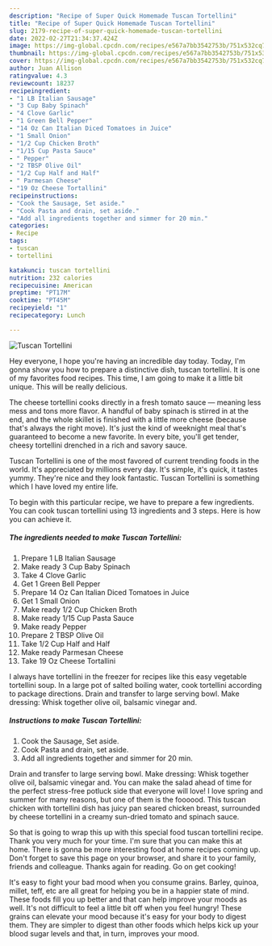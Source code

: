```yaml
---
description: "Recipe of Super Quick Homemade Tuscan Tortellini"
title: "Recipe of Super Quick Homemade Tuscan Tortellini"
slug: 2179-recipe-of-super-quick-homemade-tuscan-tortellini
date: 2022-02-27T21:34:37.424Z
image: https://img-global.cpcdn.com/recipes/e567a7bb3542753b/751x532cq70/tuscan-tortellini-recipe-main-photo.jpg
thumbnail: https://img-global.cpcdn.com/recipes/e567a7bb3542753b/751x532cq70/tuscan-tortellini-recipe-main-photo.jpg
cover: https://img-global.cpcdn.com/recipes/e567a7bb3542753b/751x532cq70/tuscan-tortellini-recipe-main-photo.jpg
author: Juan Allison
ratingvalue: 4.3
reviewcount: 18237
recipeingredient:
- "1 LB Italian Sausage"
- "3 Cup Baby Spinach"
- "4 Clove Garlic"
- "1 Green Bell Pepper"
- "14 Oz Can Italian Diced Tomatoes in Juice"
- "1 Small Onion"
- "1/2 Cup Chicken Broth"
- "1/15 Cup Pasta Sauce"
- " Pepper"
- "2 TBSP Olive Oil"
- "1/2 Cup Half and Half"
- " Parmesan Cheese"
- "19 Oz Cheese Tortallini"
recipeinstructions:
- "Cook the Sausage, Set aside."
- "Cook Pasta and drain, set aside."
- "Add all ingredients together and simmer for 20 min."
categories:
- Recipe
tags:
- tuscan
- tortellini

katakunci: tuscan tortellini 
nutrition: 232 calories
recipecuisine: American
preptime: "PT17M"
cooktime: "PT45M"
recipeyield: "1"
recipecategory: Lunch

---
```



![Tuscan Tortellini](https://img-global.cpcdn.com/recipes/e567a7bb3542753b/751x532cq70/tuscan-tortellini-recipe-main-photo.jpg)

Hey everyone, I hope you're having an incredible day today. Today, I'm gonna show you how to prepare a distinctive dish, tuscan tortellini. It is one of my favorites food recipes. This time, I am going to make it a little bit unique. This will be really delicious.

The cheese tortellini cooks directly in a fresh tomato sauce — meaning less mess and tons more flavor. A handful of baby spinach is stirred in at the end, and the whole skillet is finished with a little more cheese (because that&#39;s always the right move). It&#39;s just the kind of weeknight meal that&#39;s guaranteed to become a new favorite. In every bite, you&#39;ll get tender, cheesy tortellini drenched in a rich and savory sauce.

Tuscan Tortellini is one of the most favored of current trending foods in the world. It's appreciated by millions every day. It's simple, it's quick, it tastes yummy. They're nice and they look fantastic. Tuscan Tortellini is something which I have loved my entire life.


To begin with this particular recipe, we have to prepare a few ingredients. You can cook tuscan tortellini using 13 ingredients and 3 steps. Here is how you can achieve it.

<!--inarticleads1-->

##### The ingredients needed to make Tuscan Tortellini:

1. Prepare 1 LB Italian Sausage
1. Make ready 3 Cup Baby Spinach
1. Take 4 Clove Garlic
1. Get 1 Green Bell Pepper
1. Prepare 14 Oz Can Italian Diced Tomatoes in Juice
1. Get 1 Small Onion
1. Make ready 1/2 Cup Chicken Broth
1. Make ready 1/15 Cup Pasta Sauce
1. Make ready  Pepper
1. Prepare 2 TBSP Olive Oil
1. Take 1/2 Cup Half and Half
1. Make ready  Parmesan Cheese
1. Take 19 Oz Cheese Tortallini


I always have tortellini in the freezer for recipes like this easy vegetable tortellini soup. In a large pot of salted boiling water, cook tortellini according to package directions. Drain and transfer to large serving bowl. Make dressing: Whisk together olive oil, balsamic vinegar and. 

<!--inarticleads2-->

##### Instructions to make Tuscan Tortellini:

1. Cook the Sausage, Set aside.
1. Cook Pasta and drain, set aside.
1. Add all ingredients together and simmer for 20 min.


Drain and transfer to large serving bowl. Make dressing: Whisk together olive oil, balsamic vinegar and. You can make the salad ahead of time for the perfect stress-free potluck side that everyone will love! I love spring and summer for many reasons, but one of them is the foooood. This tuscan chicken with tortellini dish has juicy pan seared chicken breast, surrounded by cheese tortellini in a creamy sun-dried tomato and spinach sauce. 

So that is going to wrap this up with this special food tuscan tortellini recipe. Thank you very much for your time. I'm sure that you can make this at home. There is gonna be more interesting food at home recipes coming up. Don't forget to save this page on your browser, and share it to your family, friends and colleague. Thanks again for reading. Go on get cooking!

It's easy to fight your bad mood when you consume grains. Barley, quinoa, millet, teff, etc are all great for helping you be in a happier state of mind. These foods fill you up better and that can help improve your moods as well. It's not difficult to feel a little bit off when you feel hungry! These grains can elevate your mood because it's easy for your body to digest them. They are simpler to digest than other foods which helps kick up your blood sugar levels and that, in turn, improves your mood.
